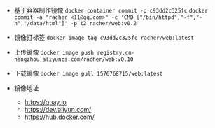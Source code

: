 * 基于容器制作镜像
`docker container commit -p c93dd2c325fc`
`docker commit -a "racher <11@qq.com>" -c 'CMD ["/bin/httpd","-f","-h","/data/html"]' -p t2 racher/web:v0.2`
* 镜像打标签
`docker image tag c93dd2c325fc racher/web:latest`
* 上传镜像
`docker image push registry.cn-hangzhou.aliyuncs.com/racher/web:v0.10`
* 下载镜像
`docker image pull 1576768715/web:latest`

* 镜像地址
    - https://quay.io
    - https://dev.aliyun.com/
    - https://hub.docker.com/
